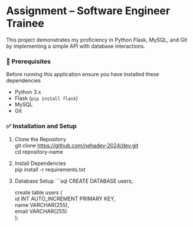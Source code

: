 # Assignment – Software Engineer Trainee
This project demonstrates my proficiency in Python Flask, MySQL, and Git by implementing a simple API with database interactions.
### 🚀 Prerequisites
Before running this application ensure you have installed these dependencies
- Python 3.x
- Flask (`pip install flask`)
- MySQL
- Git
### ✅ Installation and Setup
1. Clone the Repository  
   git clone https://github.com/nehadev-2024/dev.git  
   cd repository-name
2. Install Dependencies  
   pip install -r requirements.txt
3. Database Setup
         ```sql
   CREATE DATABASE users;  

   create table users (  
       id INT AUTO_INCREMENT PRIMARY KEY,  
       name VARCHAR(255),  
       email VARCHAR(255)  
   );    

     

